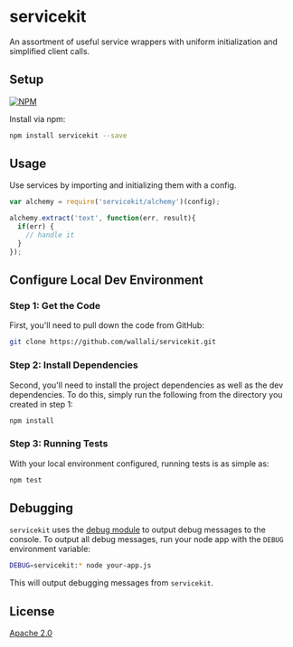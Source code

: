 servicekit
===========
An assortment of useful service wrappers with uniform initialization and simplified client calls.


Setup
-----
[![NPM](https://nodei.co/npm/servicekit.png)](https://npmjs.org/package/servicekit)

Install via npm:
```sh
npm install servicekit --save
```

Usage
-----
Use services by importing and initializing them with a config.

```javascript
var alchemy = require('servicekit/alchemy')(config);

alchemy.extract('text', function(err, result){
  if(err) {
    // handle it
  }
});
```

Configure Local Dev Environment
---------------------------
### Step 1: Get the Code

First, you'll need to pull down the code from GitHub:
```sh
git clone https://github.com/wallali/servicekit.git
```

### Step 2: Install Dependencies

Second, you'll need to install the project dependencies as well as the dev dependencies. To do this, simply run the following from the directory you created in step 1:
```sh
npm install
```

### Step 3: Running Tests

With your local environment configured, running tests is as simple as:
```sh
npm test
```

Debugging
---------

`servicekit` uses the [debug module](https://github.com/visionmedia/debug) to output debug messages to the console. To output all debug messages, run your node app with the `DEBUG` environment variable:
```sh
DEBUG=servicekit:* node your-app.js
```
This will output debugging messages from `servicekit`.

License
-------

[Apache 2.0](https://github.com/wallali/servicekit/blob/master/LICENSE)
